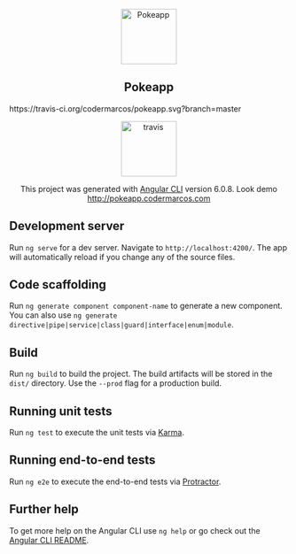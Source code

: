 <p align="center">
  <a href="https://github.com/codermarcos/pokeapp" target="_blank" rel="noopener noreferrer"><img width="100" src="https://github.com/codermarcos/pokeapp/blob/master/src/assets/images/pokebola.png?raw=true" alt="Pokeapp"></a>
</p>

<h2 align="center">Pokeapp</h2>
https://travis-ci.org/codermarcos/pokeapp.svg?branch=master
<p align="center">
  <img width="100" src="https://travis-ci.org/codermarcos/pokeapp.svg?branch=master" alt="travis"
</p>

<p align="center">
  This project was generated with 
  <a href="https://github.com/angular/angular-cli" target="_blank" rel="noopener noreferrer">Angular CLI</a> 
  version 6.0.8. Look demo
  <a href="http://pokeapp.codermarcos.com">http://pokeapp.codermarcos.com</a> 
</p>

## Development server

Run `ng serve` for a dev server. Navigate to `http://localhost:4200/`. The app will automatically reload if you change any of the source files.

## Code scaffolding

Run `ng generate component component-name` to generate a new component. You can also use `ng generate directive|pipe|service|class|guard|interface|enum|module`.

## Build

Run `ng build` to build the project. The build artifacts will be stored in the `dist/` directory. Use the `--prod` flag for a production build.

## Running unit tests

Run `ng test` to execute the unit tests via [Karma](https://karma-runner.github.io).

## Running end-to-end tests

Run `ng e2e` to execute the end-to-end tests via [Protractor](http://www.protractortest.org/).

## Further help

To get more help on the Angular CLI use `ng help` or go check out the [Angular CLI README](https://github.com/angular/angular-cli/blob/master/README.md).

